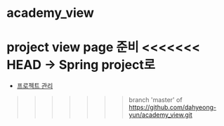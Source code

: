 # academy_view
project view page 준비
<<<<<<< HEAD
-> Spring project로
=======

- [프로젝트 관리](https://www.notion.so/danielyoon/Term-Spring-Project-72d4535278ff4a5d85a5b6ff629cf9af)
>>>>>>> branch 'master' of https://github.com/dahyeong-yun/academy_view.git
